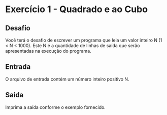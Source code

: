 # Exercício 1 - Quadrado e ao Cubo

## Desafio

Você terá o desafio de escrever um programa que leia um valor inteiro N (1 < N < 1000). Este N é a quantidade de linhas de saída que serão apresentadas na execução do programa.

## Entrada

O arquivo de entrada contém um número inteiro positivo N.

## Saída

Imprima a saída conforme o exemplo fornecido.